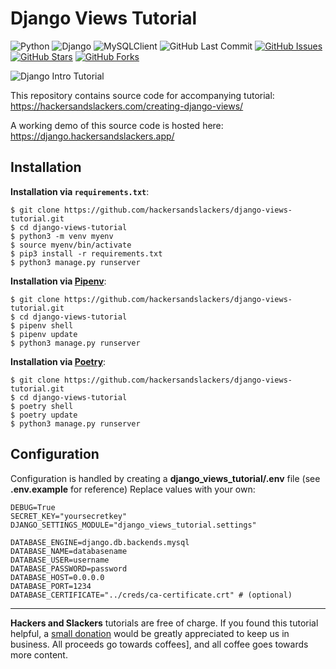 # Django Views Tutorial

![Python](https://img.shields.io/badge/Python-v^3.8-blue.svg?logo=python&longCache=true&logoColor=white&colorB=5e81ac&style=flat-square&colorA=4c566a)
![Django](https://img.shields.io/badge/Django-v^3.0.0-blue.svg?logo=Django&longCache=true&logoColor=white&colorB=a3be8c&style=flat-square&colorA=4c566a)
![MySQLClient](https://img.shields.io/badge/MySQLClient-v1.4.6-blue.svg?logo=mysql&longCache=true&logoColor=white&colorA=4c566a&colorB=bf616a&style=flat-square)
![GitHub Last Commit](https://img.shields.io/github/last-commit/google/skia.svg?style=flat-square&colorA=4c566a&colorB=a3be8c)
[![GitHub Issues](https://img.shields.io/github/issues/hackersandslackers/django-views-tutorial.svg?style=flat-square&colorA=4c566a&colorB=ebcb8b)](https://github.com/hackersandslackers/django-views-tutorial/issues)
[![GitHub Stars](https://img.shields.io/github/stars/hackersandslackers/django-views-tutorial.svg?style=flat-square&colorB=ebcb8b&colorA=4c566a)](https://github.com/hackersandslackers/django-views-tutorial/stargazers)
[![GitHub Forks](https://img.shields.io/github/forks/hackersandslackers/django-views-tutorial.svg?style=flat-square&colorA=4c566a&colorB=ebcb8b)](https://github.com/hackersandslackers/django-views-tutorial/network)

![Django Intro Tutorial](https://github.com/hackersandslackers/django-views-tutorial/blob/master/.github/django-views-1@2x.jpg?raw=true)

This repository contains source code for accompanying tutorial: https://hackersandslackers.com/creating-django-views/

A working demo of this source code is hosted here: https://django.hackersandslackers.app/


## Installation

**Installation via `requirements.txt`**:

```shell
$ git clone https://github.com/hackersandslackers/django-views-tutorial.git
$ cd django-views-tutorial
$ python3 -m venv myenv
$ source myenv/bin/activate
$ pip3 install -r requirements.txt
$ python3 manage.py runserver
```

**Installation via [Pipenv](https://pipenv-fork.readthedocs.io/en/latest/)**:

```shell
$ git clone https://github.com/hackersandslackers/django-views-tutorial.git
$ cd django-views-tutorial
$ pipenv shell
$ pipenv update
$ python3 manage.py runserver
```

**Installation via [Poetry](https://python-poetry.org/)**:

```shell
$ git clone https://github.com/hackersandslackers/django-views-tutorial.git
$ cd django-views-tutorial
$ poetry shell
$ poetry update
$ python3 manage.py runserver
```

## Configuration

Configuration is handled by creating a **django_views_tutorial/.env** file (see **.env.example** for reference) Replace values with your own:

```.env
DEBUG=True
SECRET_KEY="yoursecretkey"
DJANGO_SETTINGS_MODULE="django_views_tutorial.settings"

DATABASE_ENGINE=django.db.backends.mysql
DATABASE_NAME=databasename
DATABASE_USER=username
DATABASE_PASSWORD=password
DATABASE_HOST=0.0.0.0
DATABASE_PORT=1234
DATABASE_CERTIFICATE="../creds/ca-certificate.crt" # (optional)
```

-----
**Hackers and Slackers** tutorials are free of charge. If you found this tutorial helpful, a [small donation](https://www.buymeacoffee.com/hackersslackers) would be greatly appreciated to keep us in business. All proceeds go towards coffees], and all coffee goes towards more content.
